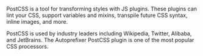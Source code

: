 PostCSS is a tool for transforming styles with JS plugins. These plugins can lint your CSS, support variables and mixins, transpile future CSS syntax, inline images, and more.

PostCSS is used by industry leaders including Wikipedia, Twitter, Alibaba, and JetBrains. The Autoprefixer PostCSS plugin is one of the most popular CSS processors.
